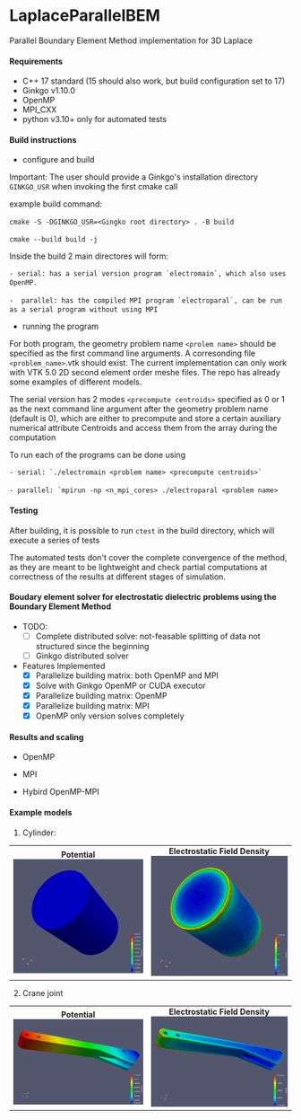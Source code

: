 # LaplaceParallelBEM
Parallel Boundary Element Method implementation for 3D Laplace


#### Requirements
- C++ 17 standard (15 should also work, but build configuration set to 17)
- Ginkgo v1.10.0
- OpenMP
- MPI_CXX
- python v3.10+ only for automated tests



#### Build instructions 

- configure and build

Important: The user should provide a Ginkgo's installation directory `GINKGO_USR` when invoking the first cmake call 

example build command:

`cmake -S -DGINKGO_USR=<Gingko root directory> . -B build`

`cmake --build build -j`

Inside the build 2 main directores will form:

    - serial: has a serial version program `electromain`, which also uses OpenMP.

    -  parallel: has the compiled MPI program `electroparal`, can be run as a serial program without using MPI

- running the program

For both program, the geometry problem name `<prolem name>` should be specified as the first command line arguments. A corresonding file `<problem_name>`.vtk should exist. The current implementation can only work with VTK 5.0 2D second element order meshe files. The repo has already some examples of different models.

The serial version has 2 modes `<precompute centroids>` specified as 0 or 1 as the next command line argument after the geometry problem name (default is 0), which are either to precompute and store a certain auxiliary numerical attribute Centroids and access them from the array during the computation

To run each of the programs can be done using 

    - serial: `./electromain <problem name> <precompute centroids>` 

    - parallel: `mpirun -np <n_mpi_cores> ./electroparal <problem name>  

 
#### Testing
After building, it is possible to run `ctest` in the build directory, which will execute a series of tests

The automated tests don't cover the complete convergence of the method, as they are meant to be lightweight and check partial computations at correctness of the results at different stages of simulation.

#### Boudary element solver for electrostatic dielectric problems using the Boundary Element Method

- TODO: 
    - [ ] Complete distributed solve: not-feasable splitting of data not structured since the beginning
    - [ ] Ginkgo distributed solver 
- Features Implemented
    - [x] Parallelize building matrix: both OpenMP and MPI 
    - [x] Solve with Ginkgo OpenMP or CUDA executor
    - [x] Parallelize building matrix: OpenMP
    - [x] Parallelize building matrix: MPI 
    - [x] OpenMP only version solves completely 

#### Results and scaling

- OpenMP

- MPI

- Hybird OpenMP-MPI

#### Example models

1. Cylinder:

<table>
  <tr>
    <td align="center">
      <b>Potential</b><br>
      <img src="https://github.com/amirbous/LaplaceParallelBEM/blob/96d5882a0502883bc281958e2b723c4858c93e5a/screenshots/CylinderPotential.png" alt="Potential" width="400"/>
    </td>
    <td align="center">
      <b>Electrostatic Field Density</b><br>
      <img src="https://github.com/amirbous/LaplaceParallelBEM/blob/96d5882a0502883bc281958e2b723c4858c93e5a/screenshots/CylinderDensity.png" alt="Density" width="400"/>
    </td>
  </tr>
</table>

2. Crane joint
<table>
  <tr>
    <td align="center">
      <b>Potential</b><br>
      <img src="https://github.com/amirbous/LaplaceParallelBEM/blob/b5b749fa03a002b703f8aec7aa5622f48a7d83ae/screenshots/TraxStickPotential.png" alt="Potential" width="400"/>
    </td>
    <td align="center">
      <b>Electrostatic Field Density</b><br>
      <img src="https://github.com/amirbous/LaplaceParallelBEM/blob/b5b749fa03a002b703f8aec7aa5622f48a7d83ae/screenshots/TraxStickDensity.png" alt="Density" width="400"/>
    </td>
  </tr>
</table>
